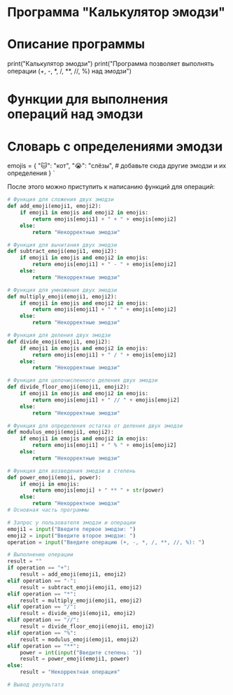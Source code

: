 # Программа "Калькулятор эмодзи"

# Описание программы
print("Калькулятор эмодзи")
print("Программа позволяет выполнять операции (+, -, *, /, **, //, %) над эмодзи")

# Функции для выполнения операций над эмодзи
# Словарь с определениями эмодзи
emojis = {
    "🐱": "кот",
    "😭": "слёзы",
    # добавьте сюда другие эмодзи и их определения
}
`

После этого можно приступить к написанию функций для операций:

```python
# Функция для сложения двух эмодзи
def add_emoji(emoji1, emoji2):
    if emoji1 in emojis and emoji2 in emojis:
        return emojis[emoji1] + " + " + emojis[emoji2]
    else:
        return "Некорректные эмодзи"

# Функция для вычитания двух эмодзи
def subtract_emoji(emoji1, emoji2):
    if emoji1 in emojis and emoji2 in emojis:
        return emojis[emoji1] + " - " + emojis[emoji2]
    else:
        return "Некорректные эмодзи"

# Функция для умножения двух эмодзи
def multiply_emoji(emoji1, emoji2):
    if emoji1 in emojis and emoji2 in emojis:
        return emojis[emoji1] + " * " + emojis[emoji2]
    else:
        return "Некорректные эмодзи"

# Функция для деления двух эмодзи
def divide_emoji(emoji1, emoji2):
    if emoji1 in emojis and emoji2 in emojis:
        return emojis[emoji1] + " / " + emojis[emoji2]
    else:
        return "Некорректные эмодзи"

# Функция для целочисленного деления двух эмодзи
def divide_floor_emoji(emoji1, emoji2):
    if emoji1 in emojis and emoji2 in emojis:
        return emojis[emoji1] + " // " + emojis[emoji2]
    else:
        return "Некорректные эмодзи"

# Функция для определения остатка от деления двух эмодзи
def modulus_emoji(emoji1, emoji2):
    if emoji1 in emojis and emoji2 in emojis:
        return emojis[emoji1] + " % " + emojis[emoji2]
    else:
        return "Некорректные эмодзи"

# Функция для возведения эмодзи в степень
def power_emoji(emoji, power):
    if emoji in emojis:
        return emojis[emoji] + " ** " + str(power)
    else:
        return "Некорректное эмодзи"
# Основная часть программы

# Запрос у пользователя эмодзи и операции
emoji1 = input("Введите первое эмодзи: ")
emoji2 = input("Введите второе эмодзи: ")
operation = input("Введите операцию (+, -, *, /, **, //, %): ")

# Выполнение операции
result = ""
if operation == "+":
    result = add_emoji(emoji1, emoji2)
elif operation == "-":
    result = subtract_emoji(emoji1, emoji2)
elif operation == "*":
    result = multiply_emoji(emoji1, emoji2)
elif operation == "/":
    result = divide_emoji(emoji1, emoji2)
elif operation == "//":
    result = divide_floor_emoji(emoji1, emoji2)
elif operation == "%":
    result = modulus_emoji(emoji1, emoji2)
elif operation == "**":
    power = int(input("Введите степень: "))
    result = power_emoji(emoji1, power)
else:
    result = "Некорректная операция"

# Вывод результата

